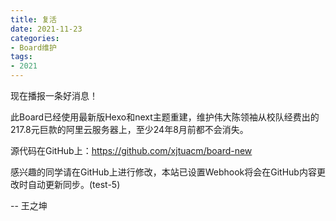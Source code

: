 ```yaml
---
title: 复活
date: 2021-11-23
categories:
- Board维护
tags:
- 2021
---
```


现在播报一条好消息！

此Board已经使用最新版Hexo和next主题重建，维护伟大陈领袖从校队经费出的217.8元巨款的阿里云服务器上，至少24年8月前都不会消失。

源代码在GitHub上：https://github.com/xjtuacm/board-new

感兴趣的同学请在GitHub上进行修改，本站已设置Webhook将会在GitHub内容更改时自动更新同步。(test-5)

-- 王之坤
